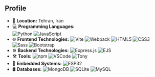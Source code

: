 ## Profile

- 📍 **Location:** Tehran, Iran
- 💻 **Programming Languages:**  
  ![Python](https://img.shields.io/badge/-Python-3776AB?logo=python&logoColor=white&style=flat-square)
  ![JavaScript](https://img.shields.io/badge/-JavaScript-F7DF1E?logo=javascript&logoColor=black&style=flat-square)
- 🌐 **Frontend Technologies:** 
  ![Vite](https://img.shields.io/badge/-Vite-646CFF?logo=vite&logoColor=white&style=flat-square)
  ![Webpack](https://img.shields.io/badge/-Webpack-8DD6F9?logo=webpack&logoColor=black&style=flat-square)
  ![HTML5](https://img.shields.io/badge/-HTML5-E34F26?logo=html5&logoColor=white&style=flat-square)
  ![CSS3](https://img.shields.io/badge/-CSS3-1572B6?logo=css3&logoColor=white&style=flat-square)
  ![Sass](https://img.shields.io/badge/-Sass-CC6699?logo=sass&logoColor=white&style=flat-square)
  ![Bootstrap](https://img.shields.io/badge/-Bootstrap-563D7C?logo=bootstrap&logoColor=white&style=flat-square)
- ⚙️ **Backend Technologies:** 
  ![Express.js](https://img.shields.io/badge/-Express.js-000000?logo=express&logoColor=white&style=flat-square)
  ![EJS](https://img.shields.io/badge/-EJS-5B4638?logo=ejs&logoColor=white&style=flat-square)
- 🛠️ **Tools:** 
  ![npm](https://img.shields.io/badge/-npm-CB3837?logo=npm&logoColor=white&style=flat-square)
  ![VSCode](https://img.shields.io/badge/-VSCode-007ACC?logo=visualstudiocode&logoColor=white&style=flat-square)
  ![Tony](https://img.shields.io/badge/-Tony-000000?style=flat-square)
- 📡 **Embedded Systems:** 
  ![ESP32](https://img.shields.io/badge/-ESP32-000000?logo=espressif&logoColor=white&style=flat-square)
- 🛢️ **Databases:** 
  ![MongoDB](https://img.shields.io/badge/-MongoDB-47A248?logo=mongodb&logoColor=white&style=flat-square)
  ![SQLite](https://img.shields.io/badge/-SQLite-003B57?logo=sqlite&logoColor=white&style=flat-square)
  ![MySQL](https://img.shields.io/badge/-MySQL-4479A1?logo=mysql&logoColor=white&style=flat-square)

